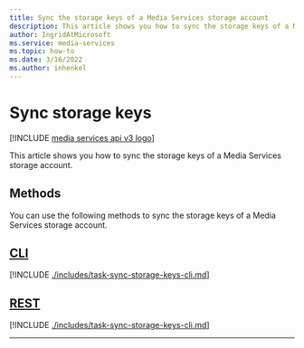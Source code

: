 ```yaml
---
title: Sync the storage keys of a Media Services storage account
description: This article shows you how to sync the storage keys of a Media Services storage account.
author: IngridAtMicrosoft
ms.service: media-services
ms.topic: how-to
ms.date: 3/16/2022
ms.author: inhenkel
---
```


# Sync storage keys

[!INCLUDE [media services api v3 logo](./includes/v3-hr.md)]

This article shows you how to sync the storage keys of a Media Services storage account.

## Methods

You can use the following methods to sync the storage keys of a Media Services storage account.

## [CLI](#tab/cli/)

[!INCLUDE [./includes/task-sync-storage-keys-cli.md](./includes/task-sync-storage-keys-cli.md)]

## [REST](#tab/rest/)

[!INCLUDE [./includes/task-sync-storage-keys-cli.md](./includes/task-sync-storage-keys-cli.md)]

---
